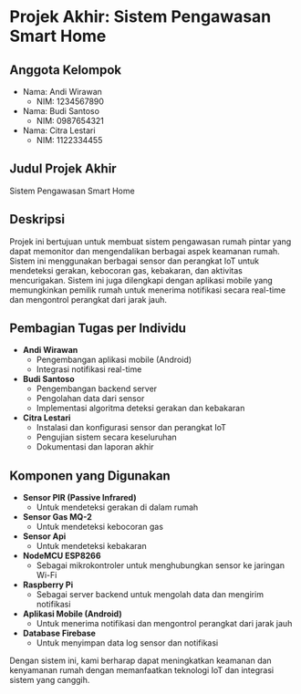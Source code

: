 # Projek Akhir: Sistem Pengawasan Smart Home

## Anggota Kelompok
- Nama: Andi Wirawan
  - NIM: 1234567890
- Nama: Budi Santoso
  - NIM: 0987654321
- Nama: Citra Lestari
  - NIM: 1122334455

## Judul Projek Akhir
Sistem Pengawasan Smart Home

## Deskripsi
Projek ini bertujuan untuk membuat sistem pengawasan rumah pintar yang dapat memonitor dan mengendalikan berbagai aspek keamanan rumah. Sistem ini menggunakan berbagai sensor dan perangkat IoT untuk mendeteksi gerakan, kebocoran gas, kebakaran, dan aktivitas mencurigakan. Sistem ini juga dilengkapi dengan aplikasi mobile yang memungkinkan pemilik rumah untuk menerima notifikasi secara real-time dan mengontrol perangkat dari jarak jauh.

## Pembagian Tugas per Individu
- **Andi Wirawan**
  - Pengembangan aplikasi mobile (Android)
  - Integrasi notifikasi real-time
- **Budi Santoso**
  - Pengembangan backend server
  - Pengolahan data dari sensor
  - Implementasi algoritma deteksi gerakan dan kebakaran
- **Citra Lestari**
  - Instalasi dan konfigurasi sensor dan perangkat IoT
  - Pengujian sistem secara keseluruhan
  - Dokumentasi dan laporan akhir

## Komponen yang Digunakan
- **Sensor PIR (Passive Infrared)**
  - Untuk mendeteksi gerakan di dalam rumah
- **Sensor Gas MQ-2**
  - Untuk mendeteksi kebocoran gas
- **Sensor Api**
  - Untuk mendeteksi kebakaran
- **NodeMCU ESP8266**
  - Sebagai mikrokontroler untuk menghubungkan sensor ke jaringan Wi-Fi
- **Raspberry Pi**
  - Sebagai server backend untuk mengolah data dan mengirim notifikasi
- **Aplikasi Mobile (Android)**
  - Untuk menerima notifikasi dan mengontrol perangkat dari jarak jauh
- **Database Firebase**
  - Untuk menyimpan data log sensor dan notifikasi

Dengan sistem ini, kami berharap dapat meningkatkan keamanan dan kenyamanan rumah dengan memanfaatkan teknologi IoT dan integrasi sistem yang canggih.
